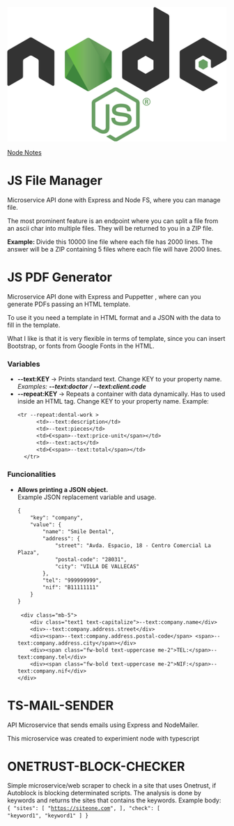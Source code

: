 <img title="a title" src="Node.js_logo.png">

[Node Notes](./NOTES.md)

# JS File Manager
Microservice API done with Express and Node FS, where you can manage file.

The most prominent feature is an endpoint where you can split a file from an ascii char into multiple files. They will be returned to you in a ZIP file.

<strong>Example: </strong> Divide this 10000 line file where each file has 2000 lines. The answer will be a ZIP containing 5 files where each file will have 2000 lines.

# JS PDF Generator
Microservice API done with Express and Puppetter , where can you generate PDFs passing an HTML template.

To use it you need a template in HTML format and a JSON with the data to fill in the template.

What I like is that it is very flexible in terms of template, since you can insert Bootstrap, or fonts from Google Fonts in the HTML.

<h3>Variables</h3>
<ul>
  <li><b> --text:KEY </b> -> Prints standard text. Change KEY to your property name. <i>Examples: <b>--text:doctor</b> / <b>--text:client.code</b></i></li>
  <li><b> --repeat:KEY </b> -> Repeats a container with data dynamically. Has to used inside an HTML tag. Change KEY to your property name. Example:
    
    <tr --repeat:dental-work >
          <td>--text:description</td>
          <td>--text:pieces</td>
          <td>€<span>--text:price-unit</span></td>
          <td>--text:acts</td>
          <td>€<span>--text:total</span></td>
      </tr>
     
  </li>
</ul>
<h3>Funcionalities</h3>
<ul>
  <li>
    <p><b>Allows printing a JSON object. </b><br/>Example JSON replacement variable and usage.</p>

    {
        "key": "company",
        "value": {
            "name": "Smile Dental",
            "address": {
                "street": "Avda. Espacio, 18 - Centro Comercial La Plaza",
                "postal-code": "28031",
                "city": "VILLA DE VALLECAS"
            },
            "tel": "999999999",
            "nif": "B11111111"
        }
    }
 
     <div class="mb-5">
        <div class="text1 text-capitalize">--text:company.name</div>
        <div>--text:company.address.street</div>
        <div><span>--text:company.address.postal-code</span> <span>--text:company.address.city</span></div>
        <div><span class="fw-bold text-uppercase me-2">TEL:</span>--text:company.tel</div>
        <div><span class="fw-bold text-uppercase me-2">NIF:</span>--text:company.nif</div>
    </div>

  </li>
</ul>

# TS-MAIL-SENDER
API Microservice that sends emails using Express and NodeMailer. 

This microservice was created to experimient node with typescript

# ONETRUST-BLOCK-CHECKER
Simple microservice/web scraper to check in a site that uses Onetrust, if Autoblock is blocking determinated scripts. The analysis is done by keywords and returns the sites that contains the keywords. Example body: 
<code>
{
    "sites": [
        "https://siteone.com",
    ],
    "check": [
        "keyword1",
        "keyword1"
    ]
}
</code>

